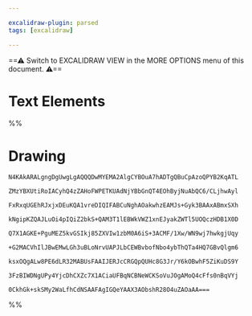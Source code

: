 ```yaml
---

excalidraw-plugin: parsed
tags: [excalidraw]

---
```

==⚠  Switch to EXCALIDRAW VIEW in the MORE OPTIONS menu of this document. ⚠==


# Text Elements
%%
# Drawing
```compressed-json
N4KAkARALgngDgUwgLgAQQQDwMYEMA2AlgCYBOuA7hADTgQBuCpAzoQPYB2KqATL

ZMzYBXUtiRoIACyhQ4zZAHoFWPETKUAdNjYBbGnQT4EOhByjNuAbQC6/CLjhwAyl

FxRxqUGEhRJxjxDEuKQA1vreDIQIFABCuNghAOakwhzEAMJs+Gyk3BAAxABmxSXh

kNgipKZQAJLuOi4pIQiZ2bkS+QAM3T1lEBWkVWZ1xnEJyakZWTl5UOQczHDB1X0D

Q7X1AGKE+PguMEZ5kvGSIkj85ZXVIw1zbM0A6iS+3ACMF/1Xw/WN9wj7hwkgjUqy

+G2MACVhIlJBwEMwLGh3uBLoNrvUAPJLbCEWBvbofNbo4ybThQTa4HQ7GBvQlgm6

ksxOQgALw8PE6dLR32MABUsFAAIJERJcCRGQpQUHc8G3Jr/Y6kOBwhF5ZiKuDS9Y

3FzBIWDNgUPy4YjcDhCXZc7X1ACiaUFBqNCBNeWCKSoVuJOgAMoQ4cFfs0nBqVYj

0CkhGk+skSMy2WaLfhCdNSAAFAgIGQeYAAX3AObshR28O4uZAOaAA===
```
%%